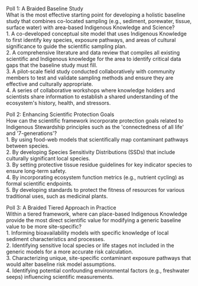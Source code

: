 Poll 1: A Braided Baseline Study  
What is the most effective starting point for developing a holistic baseline study that combines co-located sampling (e.g., sediment, porewater, tissue, surface water) with area-based Indigenous Knowledge and Science?  
1\. A co-developed conceptual site model that uses Indigenous Knowledge to first identify key species, exposure pathways, and areas of cultural significance to guide the scientific sampling plan.  
2\. A comprehensive literature and data review that compiles all existing scientific and Indigenous knowledge for the area to identify critical data gaps that the baseline study must fill.  
3\. A pilot-scale field study conducted collaboratively with community members to test and validate sampling methods and ensure they are effective and culturally appropriate.  
4\. A series of collaborative workshops where knowledge holders and scientists share information to establish a shared understanding of the ecosystem's history, health, and stressors.

Poll 2: Enhancing Scientific Protection Goals  
How can the scientific framework incorporate protection goals related to Indigenous Stewardship principles such as the 'connectedness of all life' and '7-generations'?   
1\. By using food-web models that scientifically map contaminant pathways between species.  
2\. By developing Species Sensitivity Distributions (SSDs) that include culturally significant local species.  
3\. By setting protective tissue residue guidelines for key indicator species to ensure long-term safety.  
4\. By incorporating ecosystem function metrics (e.g., nutrient cycling) as formal scientific endpoints.  
5\. By developing standards to protect the fitness of resources for various traditional uses, such as medicinal plants.

Poll 3: A Braided Tiered Approach in Practice  
Within a tiered framework, where can place-based Indigenous Knowledge provide the most direct scientific value for modifying a generic baseline value to be more site-specific?  
1\. Informing bioavailability models with specific knowledge of local sediment characteristics and processes.  
2\. Identifying sensitive local species or life stages not included in the generic models for a more accurate risk calculation.  
3\. Characterizing unique, site-specific contaminant exposure pathways that would alter baseline risk model assumptions.  
4\. Identifying potential confounding environmental factors (e.g., freshwater seeps) influencing scientific measurements.

